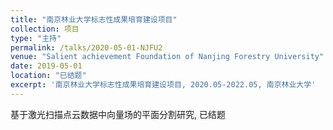 ```yaml
---
title: "南京林业大学标志性成果培育建设项目"
collection: 项目
type: "主持"
permalink: /talks/2020-05-01-NJFU2
venue: "Salient achievement Foundation of Nanjing Forestry University"
date: 2019-05-01
location: "已结题"
excerpt: '南京林业大学标志性成果培育建设项目, 2020.05-2022.05, 南京林业大学'
---
```


基于激光扫描点云数据中向量场的平面分割研究, 已结题
